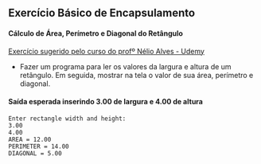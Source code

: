 ## Exercício Básico de Encapsulamento 

#### Cálculo de Área, Perímetro e Diagonal do Retângulo

[Exercício sugerido pelo curso do profº Nélio Alves - Udemy](https://www.udemy.com/course/java-curso-completo/)


* Fazer um programa para ler os valores da largura e altura
de um retângulo. Em seguida, mostrar na tela o valor de
sua área, perímetro e diagonal.

#### Saída esperada inserindo 3.00 de largura e 4.00 de altura

```
Enter rectangle width and height:
3.00
4.00
AREA = 12.00
PERIMETER = 14.00
DIAGONAL = 5.00 
